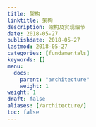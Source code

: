 ```yaml
---
title: 架构
linktitle: 架构
description: 架构及实现细节
date: 2018-05-27
publishdate: 2018-05-27
lastmod: 2018-05-27
categories: [fundamentals]
keywords: []
menu:
  docs:
    parent: "architecture"
    weight: 1
weight: 1
draft: false
aliases: [/architecture/]
toc: false
---
```

